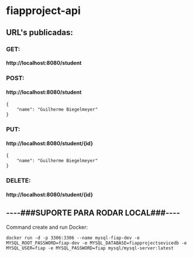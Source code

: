 # fiapproject-api
## URL's publicadas:
### GET:
#### http://localhost:8080/student
### POST:
#### http://localhost:8080/student
```
{
    "name": "Guilherme Biegelmeyer"
}
```
### PUT:
#### http://localhost:8080/student/{id}
```
{
    "name": "Guilherme Biegelmeyer"
}
```
### DELETE:
#### http://localhost:8080/student/{id}

## ----###SUPORTE PARA RODAR LOCAL###----

<p>Command create and run Docker:</p>

```docker run -d -p 3306:3306 --name mysql-fiap-dev -e MYSQL_ROOT_PASSWORD=fiap-dev -e MYSQL_DATABASE=fiapprojectsevicedb -e MYSQL_USER=fiap -e MYSQL_PASSWORD=fiap mysql/mysql-server:latest```